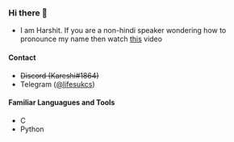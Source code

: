 ### Hi there 👋

<!--
**Kareshi0/Kareshi0** is a ✨ _special_ ✨ repository because its `README.md` (this file) appears on your GitHub profile.

Here are some ideas to get you started:

- 🔭 I’m currently working on ...
- 🌱 I’m currently learning ...
- 👯 I’m looking to collaborate on ...
- 🤔 I’m looking for help with ...
- 💬 Ask me about ...
- 📫 How to reach me: ...
- 😄 Pronouns: ...
- ⚡ Fun fact: ...
-->
- I am Harshit. If you are a non-hindi speaker wondering how to pronounce my name then watch [this](https://youtu.be/iMAFfiIljQA) video



#### Contact

- ~~Discord (Kareshi#1864)~~
- Telegram ([@lifesukcs](https://t.me/lifesukcs))

#### Familiar Languagues and Tools
- C
- Python


